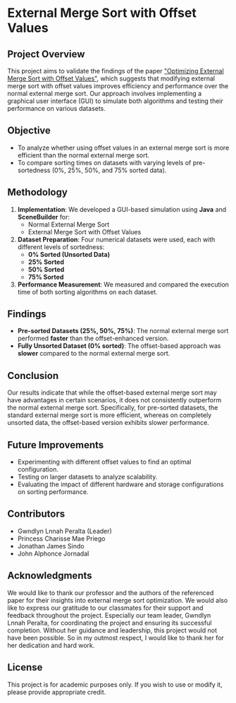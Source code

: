 # External Merge Sort with Offset Values

## Project Overview
This project aims to validate the findings of the paper ["Optimizing External Merge Sort with Offset Values"](https://openproceedings.org/2025/conf/edbt/paper-79.pdf), which suggests that modifying external merge sort with offset values improves efficiency and performance over the normal external merge sort. Our approach involves implementing a graphical user interface (GUI) to simulate both algorithms and testing their performance on various datasets.

## Objective
- To analyze whether using offset values in an external merge sort is more efficient than the normal external merge sort.
- To compare sorting times on datasets with varying levels of pre-sortedness (0%, 25%, 50%, and 75% sorted data).

## Methodology
1. **Implementation**: We developed a GUI-based simulation using **Java** and **SceneBuilder** for:
    - Normal External Merge Sort
    - External Merge Sort with Offset Values
2. **Dataset Preparation**: Four numerical datasets were used, each with different levels of sortedness:
    - **0% Sorted (Unsorted Data)**
    - **25% Sorted**
    - **50% Sorted**
    - **75% Sorted**
3. **Performance Measurement**: We measured and compared the execution time of both sorting algorithms on each dataset.

## Findings
- **Pre-sorted Datasets (25%, 50%, 75%)**: The normal external merge sort performed **faster** than the offset-enhanced version.
- **Fully Unsorted Dataset (0% sorted)**: The offset-based approach was **slower** compared to the normal external merge sort.

## Conclusion
Our results indicate that while the offset-based external merge sort may have advantages in certain scenarios, it does not consistently outperform the normal external merge sort. Specifically, for pre-sorted datasets, the standard external merge sort is more efficient, whereas on completely unsorted data, the offset-based version exhibits slower performance.

## Future Improvements
- Experimenting with different offset values to find an optimal configuration.
- Testing on larger datasets to analyze scalability.
- Evaluating the impact of different hardware and storage configurations on sorting performance.

## Contributors
- Gwndlyn Lnnah Peralta (Leader)
- Princess Charisse Mae Priego
- Jonathan James Sindo
- John Alphonce Jornadal

## Acknowledgments
We would like to thank our professor and the authors of the referenced paper for their insights into external merge sort optimization. We would also like to express our gratitude to our classmates for their support and feedback throughout the project. Especially our team leader, Gwndlyn Lnnah Peralta, for coordinating the project and ensuring its successful completion. Without her guidance and leadership, this project would not have been possible. So in my outmost respect, I would like to thank her for her dedication and hard work.

## License
This project is for academic purposes only. If you wish to use or modify it, please provide appropriate credit.

